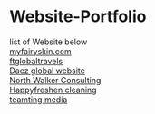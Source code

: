 # Website-Portfolio
list of Website below</br>
[myfairyskin.com](https://www.myfairyskin.com/)</br>
[ftglobaltravels](https://ftglobaltravels.com/)</br>
[Daez global website](https://daezglobal.com/)</br>
[North Walker Consulting](https://www.nwccompliance.ca/registration)</br>
[Happyfreshen cleaning](https://www.happyfreshen.com)</br>
[teamting media](https://teamting.com)

